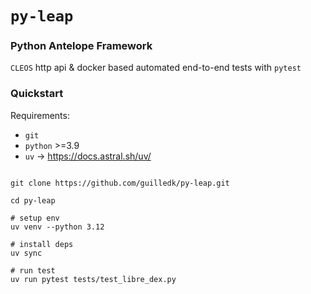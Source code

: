 # `py-leap`

### Python Antelope Framework

`CLEOS` http api & docker based automated end-to-end tests with `pytest`

### Quickstart

Requirements:


- `git`
- `python` >=3.9
- `uv` -> https://docs.astral.sh/uv/

```

git clone https://github.com/guilledk/py-leap.git

cd py-leap

# setup env
uv venv --python 3.12

# install deps
uv sync

# run test
uv run pytest tests/test_libre_dex.py

```
